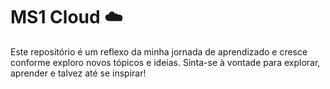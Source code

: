 # MS1 Cloud ☁️

Este repositório é um reflexo da minha jornada de aprendizado e cresce conforme exploro novos tópicos e ideias. Sinta-se à vontade para explorar, aprender e talvez até se inspirar!
